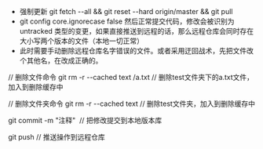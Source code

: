-    强制更新 git fetch --all && git reset --hard origin/master && git pull
-    git config core.ignorecase false 然后正常提交代码，修改会被识别为 untracked 类型的变更，如果直接推送到远程的话，那么远程仓库会同时存在大小写两个版本的文件（本地一切正常）
-    此时需要手动删除远程仓库名字错误的文件。或者采用迂回战术，先把文件改个其他名，在改成正确的。

// 删除文件命令
git rm -r --cached text /a.txt // 删除test文件夹下的a.txt文件，加入到删除缓存中

// 删除文件夹命令
git rm -r --cached text // 删除test文件夹，加入到删除缓存中

git commit -m "注释"  // 把修改提交到本地版本库

git push // 推送操作到远程仓库
